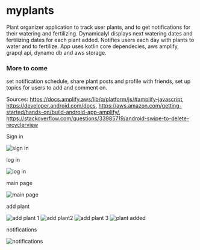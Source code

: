 # myplants
Plant organizer application to track user plants, and to get notifications for their watering and fertilizing. Dynamicalyl displays next watering dates and fertilizing dates for each plant added. Notifies users each day with plants to water and to fertilize.  App uses kotlin core dependecies, aws amplify, grapql api, dynamo db and aws storage. 
### More to come
set notification schedule, share plant posts and profile with friends, set up topics for users to add and comment on. 

Sources: 
https://docs.amplify.aws/lib/q/platform/js/#amplify-javascript, https://developer.android.com/docs, https://aws.amazon.com/getting-started/hands-on/build-android-app-amplify/,  https://stackoverflow.com/questions/33985719/android-swipe-to-delete-recyclerview

 Sign in
 
 
 
![sign in](https://user-images.githubusercontent.com/86215539/188517087-0a4cf5d4-299e-4ac7-a7fe-4fd3f8e68cec.png)





log in





![log in](https://user-images.githubusercontent.com/86215539/188517100-9a97315b-8e3b-4f9e-90c7-f752fcc976ad.png)





main page



![main page](https://user-images.githubusercontent.com/86215539/188517104-7457f0fb-b2be-4429-9cd8-b9e518f0e7fe.png)




add plant



![add plant 1](https://user-images.githubusercontent.com/86215539/188516959-d84d5126-7698-4490-ae0a-930bcd4e2796.png)
![add plant2](https://user-images.githubusercontent.com/86215539/188517019-b238166e-aa60-4a51-a76a-4edafa35a5ac.png)
![add plant 3](https://user-images.githubusercontent.com/86215539/188517070-1b2f8e5f-cbaf-4037-bc99-b82c446ab0fd.png)
![plant added](https://user-images.githubusercontent.com/86215539/188517154-50289403-eda6-4d40-8356-24e254dd6606.png)



notifications



![notifications](https://user-images.githubusercontent.com/86215539/188517169-cc4151dc-2e19-4e89-8b80-7e7a8bebd37e.png)
